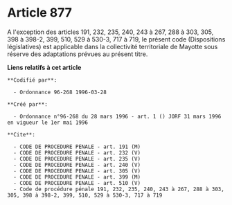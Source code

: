 # Article 877

A l'exception des articles 191, 232, 235, 240, 243 à 267, 288 à 303, 305, 398 à 398-2, 399, 510, 529 à 530-3, 717 à 719, le
présent code (Dispositions législatives) est applicable dans la collectivité territoriale de Mayotte sous réserve des
adaptations prévues au présent titre.

**Liens relatifs à cet article**

	**Codifié par**:

	  - Ordonnance 96-268 1996-03-28

	**Créé par**:

	  - Ordonnance n°96-268 du 28 mars 1996 - art. 1 () JORF 31 mars 1996 en vigueur le 1er mai 1996

	**Cite**:

	  - CODE DE PROCEDURE PENALE - art. 191 (M)
	  - CODE DE PROCEDURE PENALE - art. 232 (V)
	  - CODE DE PROCEDURE PENALE - art. 235 (V)
	  - CODE DE PROCEDURE PENALE - art. 240 (V)
	  - CODE DE PROCEDURE PENALE - art. 305 (V)
	  - CODE DE PROCEDURE PENALE - art. 399 (M)
	  - CODE DE PROCEDURE PENALE - art. 510 (V)
	  - Code de procédure pénale 191, 232, 235, 240, 243 à 267, 288 à 303, 305, 398 à 398-2, 399, 510, 529 à 530-3, 717 à 719
